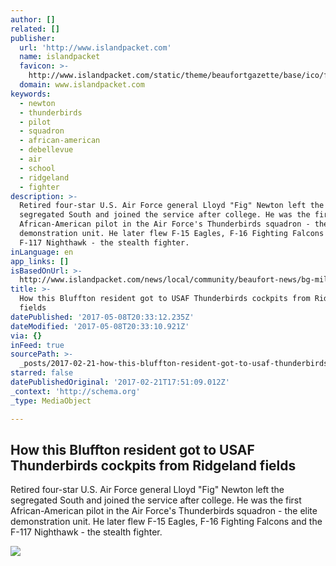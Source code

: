```yaml
---
author: []
related: []
publisher:
  url: 'http://www.islandpacket.com'
  name: islandpacket
  favicon: >-
    http://www.islandpacket.com/static/theme/beaufortgazette/base/ico/favicon.png
  domain: www.islandpacket.com
keywords:
  - newton
  - thunderbirds
  - pilot
  - squadron
  - african-american
  - debellevue
  - air
  - school
  - ridgeland
  - fighter
description: >-
  Retired four-star U.S. Air Force general Lloyd "Fig" Newton left the
  segregated South and joined the service after college. He was the first
  African-American pilot in the Air Force's Thunderbirds squadron - the elite
  demonstration unit. He later flew F-15 Eagles, F-16 Fighting Falcons and the
  F-117 Nighthawk - the stealth fighter.
inLanguage: en
app_links: []
isBasedOnUrl: >-
  http://www.islandpacket.com/news/local/community/beaufort-news/bg-military/article133875679.html
title: >-
  How this Bluffton resident got to USAF Thunderbirds cockpits from Ridgeland
  fields
datePublished: '2017-05-08T20:33:12.235Z'
dateModified: '2017-05-08T20:33:10.921Z'
via: {}
inFeed: true
sourcePath: >-
  _posts/2017-02-21-how-this-bluffton-resident-got-to-usaf-thunderbirds-cockpits.md
starred: false
datePublishedOriginal: '2017-02-21T17:51:09.012Z'
_context: 'http://schema.org'
_type: MediaObject

---
```

<article style=""><h1>How this Bluffton resident got to USAF Thunderbirds cockpits from Ridgeland fields</h1><p>Retired four-star U.S. Air Force general Lloyd "Fig" Newton left the segregated South and joined the service after college. He was the first African-American pilot in the Air Force's Thunderbirds squadron - the elite demonstration unit. He later flew F-15 Eagles, F-16 Fighting Falcons and the F-117 Nighthawk - the stealth fighter.</p><img src="http://www.islandpacket.com/news/local/community/beaufort-news/bg-military/zecsh8/picture133875664/ALTERNATES/LANDSCAPE_1140/Gen%20Fig%20Newton%201" /></article>